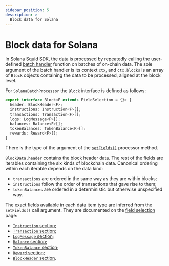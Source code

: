 ```yaml
---
sidebar_position: 5
description: >-
  Block data for Solana
---
```


# Block data for Solana

In Solana Squid SDK, the data is processed by repeatedly calling the user-defined [batch handler](/sdk/overview/#processorrun) function on batches of on-chain data. The sole argument of the batch handler is its context `ctx`, and `ctx.blocks` is an array of `Block` objects containing the data to be processed, aligned at the block level.

For `SolanaBatchProcessor` the `Block` interface is defined as follows:

```ts
export interface Block<F extends FieldSelection = {}> {
  header: BlockHeader<F>;
  instructions: Instruction<F>[];
  transactions: Transaction<F>[];
  logs: LogMessage<F>[];
  balances: Balance<F>[];
  tokenBalances: TokenBalance<F>[];
  rewards: Reward<F>[];
}
```

`F` here is the type of the argument of the [`setFields()`](/solana-indexing/sdk/solana-batch/field-selection) processor method.

`BlockData.header` contains the block header data. The rest of the fields are iterables containing the six kinds of blockchain data. Canonical ordering within each iterable depends on the data kind:

- `transactions` are ordered in the same way as they are within blocks;
- `instructions` follow the order of transactions that gave rise to them;
- `tokenBalances` are ordered in a deterministic but otherwise unspecified way.

The exact fields available in each data item type are inferred from the `setFields()` call argument. They are documented on the [field selection](/solana-indexing/sdk/solana-batch/field-selection) page:

- [`Instruction` section](/solana-indexing/sdk/solana-batch/field-selection#instruction);
- [`Transaction` section](/solana-indexing/sdk/solana-batch/field-selection#transaction);
- [`LogMessage` section](/solana-indexing/sdk/solana-batch/field-selection#logmessage);
- [`Balance` section](/solana-indexing/sdk/solana-batch/field-selection#balance);
- [`TokenBalance` section](/solana-indexing/sdk/solana-batch/field-selection#tokenbalance);
- [`Reward` section](/solana-indexing/sdk/solana-batch/field-selection#reward);
- [`BlockHeader` section](/solana-indexing/sdk/solana-batch/field-selection#blockheader).

<!--
## Example

The handler below simply outputs all the log items emitted by the contract `0x2E645469f354BB4F5c8a05B3b30A929361cf77eC` in [real time](/sdk/resources/basics/unfinalized-blocks):

```ts
import { TypeormDatabase } from "@subsquid/typeorm-store";
import { EvmBatchProcessor } from "@subsquid/evm-processor";

const CONTRACT_ADDRESS =
  "0x2E645469f354BB4F5c8a05B3b30A929361cf77eC".toLowerCase();

const processor = new EvmBatchProcessor()
  .setGateway("https://v2.archive.subsquid.io/network/ethereum-mainnet")
  .setRpcEndpoint("<my_eth_rpc_url>")
  .setFinalityConfirmation(75)
  .setBlockRange({ from: 17000000 })
  .addLog({
    address: [CONTRACT_ADDRESS],
  })
  .setFields({
    // could be omitted: this call does not change the defaults
    log: {
      topics: true,
      data: true,
    },
  });

processor.run(new TypeormDatabase(), async (ctx) => {
  for (let c of ctx.blocks) {
    for (let log of c.logs) {
      if (log.address === CONTRACT_ADDRESS) {
        ctx.log.info(log, `Log:`);
      }
    }
  }
});
```

One can experiment with the [`setFields()`](/sdk/reference/processors/evm-batch/field-selection) argument and see how the output changes.

For more elaborate examples, check [Solana Examples](/sdk/examples). -->
